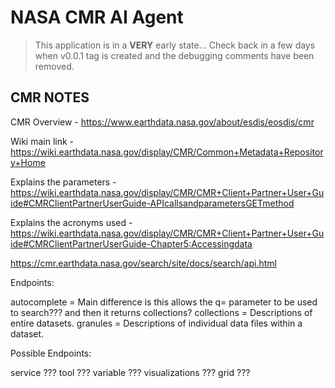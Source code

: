 # NASA CMR AI Agent

> This application is in a __VERY__ early state... Check back in a few days when v0.0.1 tag is created and the debugging comments have been removed.

## CMR NOTES

CMR Overview - <https://www.earthdata.nasa.gov/about/esdis/eosdis/cmr>

Wiki main link - <https://wiki.earthdata.nasa.gov/display/CMR/Common+Metadata+Repository+Home>

Explains the parameters - <https://wiki.earthdata.nasa.gov/display/CMR/CMR+Client+Partner+User+Guide#CMRClientPartnerUserGuide-APIcallsandparametersGETmethod>

Explains the acronyms used - <https://wiki.earthdata.nasa.gov/display/CMR/CMR+Client+Partner+User+Guide#CMRClientPartnerUserGuide-Chapter5:Accessingdata>

<https://cmr.earthdata.nasa.gov/search/site/docs/search/api.html>

Endpoints:

autocomplete = Main difference is this allows the q= parameter to be used to search??? and then it returns collections?
collections = Descriptions of entire datasets.
granules = Descriptions of individual data files within a dataset.

Possible Endpoints:

service ???
tool ???
variable ???
visualizations ???
grid ???
